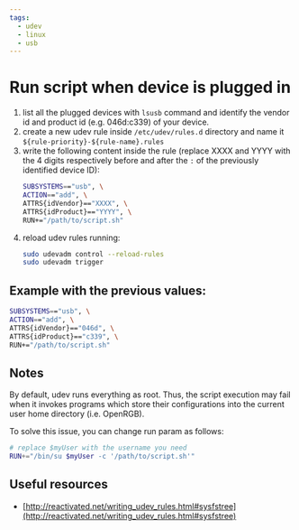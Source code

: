 ```yaml
---
tags:
  - udev
  - linux
  - usb
---
```


# Run script when device is plugged in


1. list all the plugged devices with `lsusb` command and identify the vendor id and product id (e.g. 046d:c339) of your device.
2. create a new udev rule inside `/etc/udev/rules.d` directory and name it `${rule-priority}-${rule-name}.rules`
3. write the following content inside the rule (replace XXXX and YYYY with the 4 digits respectively before and after the `:` of the previously identified device ID):
   ```bash
   SUBSYSTEMS=="usb", \
   ACTION=="add", \
   ATTRS{idVendor}=="XXXX", \
   ATTRS{idProduct}=="YYYY", \
   RUN+="/path/to/script.sh"
   ```
4. reload udev rules running:
   ```bash
   sudo udevadm control --reload-rules
   sudo udevadm trigger
   ```

## Example with the previous values:

```bash
SUBSYSTEMS=="usb", \
ACTION=="add", \
ATTRS{idVendor}=="046d", \
ATTRS{idProduct}=="c339", \
RUN+="/path/to/script.sh"
```

## Notes

By default, udev runs everything as root. Thus, the script execution may fail when it invokes programs which store their configurations into the current user home directory (i.e. OpenRGB).

To solve this issue, you can change run param as follows:
```bash
# replace $myUser with the username you need
RUN+="/bin/su $myUser -c '/path/to/script.sh'"
```

## Useful resources

- [http://reactivated.net/writing_udev_rules.html#sysfstree](http://reactivated.net/writing_udev_rules.html#sysfstree)
